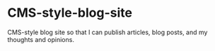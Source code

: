 # CMS-style-blog-site
CMS-style blog site so that I can publish articles, blog posts, and my thoughts and opinions.
